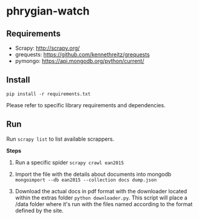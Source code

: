 # phrygian-watch

## Requirements
* Scrapy: http://scrapy.org/
* grequests: https://github.com/kennethreitz/grequests
* pymongo: https://api.mongodb.org/python/current/

## Install
`pip install -r requirements.txt`

Please refer to specific library requirements and dependencies.

## Run
Run `scrapy list` to list available scrappers.

**Steps**
1) Run a specific spider
`scrapy crawl ean2015`

2) Import the file with the details about documents into mongodb
`mongoimport --db ean2015 --collection docs dump.json`

3) Download the actual docs in pdf format with the downloader located within the extras folder `python downloader.py`. This script will place a /data folder where it's run with the files named according to the format defined by the site.
